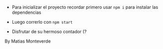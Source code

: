 - Para inicializar el proyecto recordar primero usar `npm i` para instalar las dependencias

- Luego correrlo con `npm start`

- Disfrutar de su hermoso contador (?

By Matias Monteverde